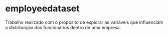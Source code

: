 # employeedataset
Trabalho realizado com o propósito de explorar as variáveis que influenciam a distribuição dos funcionários dentro de uma empresa.
